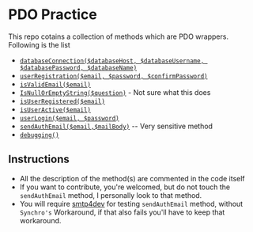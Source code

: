 # PDO Practice

This repo cotains a collection of methods which are PDO wrappers. Following is the list

 - [`databaseConnection($databaseHost, $databaseUsername, $databasePassword, $databaseName)`](https://github.com/dextel2/dex-con/blob/master/UserActions.php#L28)
 - [`userRegistration($email, $password, $confirmPassword)`](https://github.com/dextel2/dex-con/blob/master/UserActions.php#L143)
 - [`isValidEmail($email)`](https://github.com/dextel2/dex-con/blob/master/UserActions.php#L92)
 - [`IsNullOrEmptyString($question)`](https://github.com/dextel2/dex-con/blob/master/UserActions.php#L133) - Not sure what this does
 - [`isUserRegistered($email)`](https://github.com/dextel2/dex-con/blob/master/UserActions.php#L143)
 - [`isUserActive($email)`](https://github.com/dextel2/dex-con/blob/master/UserActions.php#L172)
 - [`userLogin($email, $password)`](https://github.com/dextel2/dex-con/blob/master/UserActions.php#L197)
 - [`sendAuthEmail($email,$mailBody)`](https://github.com/dextel2/dex-con/blob/master/UserActions.php#L222) -- Very sensitive method
 - [`debugging()`](https://github.com/dextel2/dex-con/blob/master/UserActions.php#L269)

 ## Instructions

 - All the description of the method(s) are commented in the code itself
 - If you want to contribute, you're welcomed, but do not touch the
   `sendAuthEmail` method, I personally look to that method.
 - You will require [smtp4dev](http://smtp4dev.codeplex.com/) for
   testing `sendAuthEmail` method, without `Synchro's` Workaround, if
   that also fails you'll have to keep that workaround.
